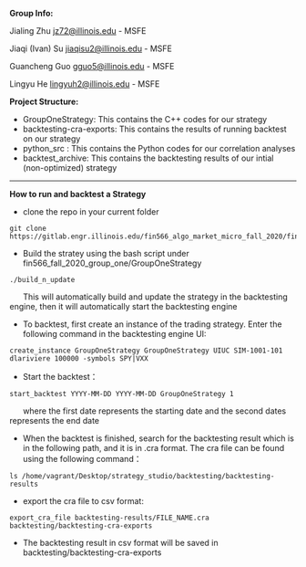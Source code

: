 **Group Info:**

Jialing Zhu jz72@illinois.edu - MSFE

Jiaqi (Ivan) Su jiaqisu2@illinois.edu - MSFE

Guancheng Guo gguo5@illinois.edu - MSFE

Lingyu He lingyuh2@illinois.edu - MSFE


**Project Structure:**

- GroupOneStrategy: This contains the C++ codes for our strategy 
- backtesting-cra-exports: This contains the results of running backtest on our strategy 
- python_src : This contains the Python codes for our correlation analyses 
- backtest_archive: This contains the backtesting results of our intial (non-optimized) strategy

---

**How to run and backtest a Strategy**

- clone the repo in your current folder
```
git clone https://gitlab.engr.illinois.edu/fin566_algo_market_micro_fall_2020/fin566_fall_2020_group_one.git
```
- Build the stratey using the bash script under fin566_fall_2020_group_one/GroupOneStrategy
```
./build_n_update
```

&nbsp;&nbsp;&nbsp;&nbsp;&nbsp;&nbsp;This will automatically build and update the strategy in the backtesting engine, then it will automatically start the backtesting engine


- To backtest, first create an instance of the trading strategy. Enter the following command in the backtesting engine UI:
```
create_instance GroupOneStrategy GroupOneStrategy UIUC SIM-1001-101 dlariviere 100000 -symbols SPY|VXX
```

- Start the backtest：
```
start_backtest YYYY-MM-DD YYYY-MM-DD GroupOneStrategy 1
```

&nbsp;&nbsp;&nbsp;&nbsp;&nbsp;&nbsp;where the first date represents the starting date and the second dates represents the end date


- When the backtest is finished, search for the backtesting result which is in the following path, and it is in .cra format. The cra file can be found using the following command：
```
ls /home/vagrant/Desktop/strategy_studio/backtesting/backtesting-results
```

- export the cra file to csv format:
```
export_cra_file backtesting-results/FILE_NAME.cra backtesting/backtesting-cra-exports
```

- The backtesting result in csv format will be saved in backtesting/backtesting-cra-exports
